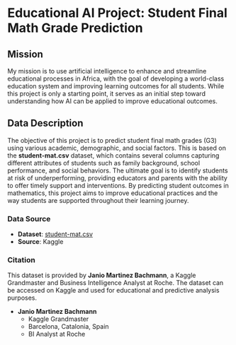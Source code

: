 # Educational AI Project: Student Final Math Grade Prediction

## Mission

My mission is to use artificial intelligence to enhance and streamline educational processes in Africa, with the goal of developing a world-class education system and improving learning outcomes for all students. While this project is only a starting point, it serves as an initial step toward understanding how AI can be applied to improve educational outcomes.

## Data Description

The objective of this project is to predict student final math grades (G3) using various academic, demographic, and social factors. This is based on the **student-mat.csv** dataset, which contains several columns capturing different attributes of students such as family background, school performance, and social behaviors. The ultimate goal is to identify students at risk of underperforming, providing educators and parents with the ability to offer timely support and interventions. By predicting student outcomes in mathematics, this project aims to improve educational practices and the way students are supported throughout their learning journey.

### Data Source
- **Dataset**: [student-mat.csv](https://www.kaggle.com/code/janiobachmann/predicting-grades-for-the-school-year/)
- **Source**: Kaggle

### Citation
This dataset is provided by **Janio Martinez Bachmann**, a Kaggle Grandmaster and Business Intelligence Analyst at Roche. The dataset can be accessed on Kaggle and used for educational and predictive analysis purposes.

- **Janio Martinez Bachmann**
  - Kaggle Grandmaster
  - Barcelona, Catalonia, Spain
  - BI Analyst at Roche
